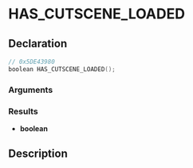 # HAS_CUTSCENE_LOADED

## Declaration
```cpp
// 0x5DE43980
boolean HAS_CUTSCENE_LOADED();
```

### Arguments

### Results
- **boolean**

## Description
